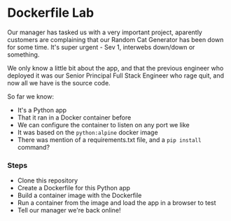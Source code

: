 # Dockerfile Lab

Our manager has tasked us with a very important project, aparently customers are complaining that our Random Cat Generator has been down for some time. It's super urgent - Sev 1, interwebs down/down or something.

We only know a little bit about the app, and that the previous engineer who deployed it was our Senior Principal Full Stack Engineer who rage quit, and now all we have is the source code.

So far we know:

- It's a Python app
- That it ran in a Docker container before
- We can configure the container to listen on any port we like
- It was based on the ```python:alpine``` docker image
- There was mention of a requirements.txt file, and a ```pip install``` command?

### Steps

- Clone this repository
- Create a Dockerfile for this Python app
- Build a container image with the Dockerfile
- Run a container from the image and load the app in a browser to test
- Tell our manager we're back online!
